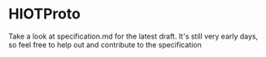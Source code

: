 # HIOTProto

Take a look at specification.md for the latest draft. It's still very early days, so feel free to help out and contribute to the specification
